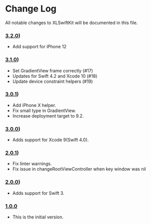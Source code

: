 # Change Log
All notable changes to XLSwiftKit will be documented in this file.

### [3.2.0](https://github.com/xmartlabs/XLSwiftKit/releases/tag/3.2.0))
<!-- Released on 2020-11-5. -->

* Add support for iPhone 12

### [3.1.0](https://github.com/xmartlabs/XLSwiftKit/releases/tag/3.1.0))
<!-- Released on 2019-2-14. -->

* Set GradientView frame correctly (#17)
* Updates for Swift 4.2 and Xcode 10 (#18)
* Update device constraint helpers (#19)

### [3.0.1](https://github.com/xmartlabs/XLSwiftKit/releases/tag/3.0.1))
<!-- Released on 2018-8-21. -->

* Add iPhone X helper.
* Fix small type in GradientView.
* Increase deployment target to 9.2.

### [3.0.0](https://github.com/xmartlabs/XLSwiftKit/releases/tag/3.0.0))
<!-- Released on 2017-10-13. -->

* Adds support for Xcode 9(Swift 4.0).

### [2.0.1](https://github.com/xmartlabs/XLSwiftKit/releases/tag/2.0.1))
<!-- Released on 2017-3-13. -->

* Fix linter warnings.
* Fix issue in changeRootViewController when key window was nil

### [2.0.0](https://github.com/xmartlabs/XLSwiftKit/releases/tag/2.0.0))
<!-- Released on 2016-9-15. -->

* Adds support for Swift 3.

### [1.0.0](https://github.com/xmartlabs/XLSwiftKit/releases/tag/1.0.0)
<!-- Released on 2016-01-20. -->

* This is the initial version.

[xmartlabs]: https://xmartlabs.com
